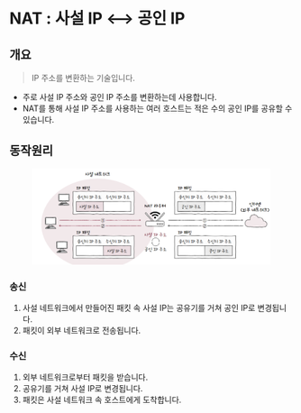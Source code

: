 # NAT : 사설 IP <--> 공인 IP

## 개요

> IP 주소를 변환하는 기술입니다.&#x20;

* 주로 사설 IP 주소와 공인 IP 주소를 변환하는데 사용합니다.&#x20;
* NAT를 통해 사설 IP 주소를 사용하는 여러 호스트는 적은 수의 공인 IP를 공유할 수 있습니다.&#x20;

## 동작원리&#x20;

<figure><img src="../../../../.gitbook/assets/image (2) (1).png" alt=""><figcaption></figcaption></figure>

### 송신&#x20;

1. 사설 네트워크에서 만들어진 패킷 속 사설 IP는 공유기를 거쳐 공인 IP로 변경됩니다.&#x20;
2. 패킷이 외부 네트워크로 전송됩니다.&#x20;

### 수신   &#x20;

1. 외부 네트워크로부터 패킷을 받습니다.&#x20;
2. 공유기를 거쳐 사설 IP로 변경됩니다.&#x20;
3. 패킷은 사설 네트워크 속 호스트에게 도착합니다.&#x20;



